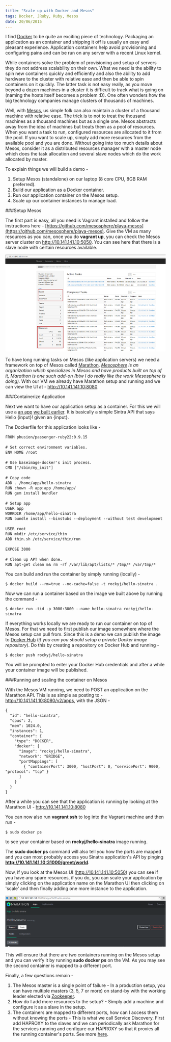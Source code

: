 ```yaml
---
title: "Scale up with Docker and Mesos"
tags: Docker, JRuby, Ruby, Mesos
date: 20/06/2015
---
```


I find [Docker](http://docker.io) to be quite an exciting piece of technology. Packaging an application as an container and shipping it off is usually an easy and pleasant experience. Application containers help avoid provisioning and configuring pains and can be run on any server with a recent Linux kernel.

While containers solve the problem of provisioning and setup of servers they do not address scalability on their own. What we need is the ability to spin new containers quickly and efficiently and also the ability to add hardware to the cluster with relative ease and then be able to spin containers on it quickly. The latter task is not easy really, as you move beyond a dozen machines in a cluster it is difficult to track what is going on (naming the hosts itself becomes a problem :D). One often wonders how the big technology companies manage clusters of thousands of machines.

Well, with [Mesos](http://mesos.apache.org/), us simple folk can also maintain a cluster of a thousand machine with relative ease. The trick is to not to treat the thousand machines as a thousand machines but as a single one. Mesos abstracts away from the idea of machines but treats them as a pool of resources. When you want a task to run, configured resources are allocated to it from the pool. If you want to scale up, simply add more resources from the available pool and you are done. Without going into too much details about Mesos, consider it as a distributed resources manager with a master node which does the task allocation and several slave nodes which do the work allocated by master.

To explain things we will build a demo -

1. Setup Mesos (standalone) on our laptop (8 core CPU, 8GB RAM preferred).
2. Build our application as a Docker container.
3. Run our application container on the Mesos setup.
4. Scale up our container instances to manage load.

###Setup Mesos

The first part is easy, all you need is Vagrant installed and follow the instructions here - [https://github.com/mesosphere/playa-mesos](https://github.com/mesosphere/playa-mesos). Give the VM as many resources as you can, once you do __vagrant up__, you can check the Mesos server cluster on http://10.141.141.10:5050. You can see here that there is a slave node with certain resources available.

![Mesos](images/mesos_1.png)

To have long running tasks on Mesos (like application servers) we need a framework on top of Mesos called [Marathon](https://github.com/mesosphere/marathon). _[Mesosphere](https://mesosphere.com/) is an organization which specializes in Mesos and have products built on top of it, Marathon is one such add-on (btw I do really like the work Mesosphere is doing)._ With our VM we already have Marathon setup and running and we can view the UI at - http://10.141.141.10:8080


###Containerize Application

Next we want to have our application setup as a container. For this we will use a [an app](https://github.com/rocky-jaiswal/hello-sinatra) [we built earlier](http://rockyj.in/2015/06/17/docker_introduction.html). It is basically a simple Sintra API that says Hello {input}! given an {input}.

The Dockerfile for this application looks like -

    FROM phusion/passenger-ruby22:0.9.15

    # Set correct environment variables.
    ENV HOME /root

    # Use baseimage-docker's init process.
    CMD ["/sbin/my_init"]

    # Copy code
    ADD . /home/app/hello-sinatra
    RUN chown -R app:app /home/app/
    RUN gem install bundler

    # Setup app
    USER app
    WORKDIR /home/app/hello-sinatra
    RUN bundle install --binstubs --deployment --without test development

    USER root
    RUN mkdir /etc/service/thin
    ADD thin.sh /etc/service/thin/run

    EXPOSE 3000

    # Clean up APT when done.
    RUN apt-get clean && rm -rf /var/lib/apt/lists/* /tmp/* /var/tmp/*

You can build and run the container by simply running (locally) -

    $ docker build --rm=true --no-cache=false -t rockyj/hello-sinatra .

Now we can run a container based on the image we built above by running the command -

    $ docker run -tid -p 3000:3000 --name hello-sinatra rockyj/hello-sinatra

If everything works locally we are ready to run our container on top of Mesos. For that we need to first publish our image somewhere where the Mesos setup can pull from. Since this is a demo we can publish the image to [Docker Hub](https://registry.hub.docker.com/) (_if you can you should setup a private Docker image repository_). Do this by creating a repository on Docker Hub and running -

    $ docker push rockyj/hello-sinatra

You will be prompted to enter your Docker Hub credentials and after a while your container image will be published.

###Running and scaling the container on Mesos

With the Mesos VM running, we need to POST an application on the Marathon API. This is as simple as posting to - http://10.141.141.10:8080/v2/apps, with the JSON -

    {
      "id": "hello-sinatra",
      "cpus": 2,
      "mem": 1024.0,
      "instances": 1,
      "container": {
        "type": "DOCKER",
        "docker": {
          "image": "rockyj/hello-sinatra",
          "network": "BRIDGE",
          "portMappings": [
            { "containerPort": 3000, "hostPort": 0, "servicePort": 9000, "protocol": "tcp" }
          ]
        }
      }
    }

After a while you can see that the application is running by looking at the Marathon UI - http://10.141.141.10:8080

You can now also run __vagrant ssh__ to log into the Vagrant machine and then run -

    $ sudo docker ps

to see your container based on __rockyj/hello-sinatra__ image running.

The __sudo docker ps__ command will also tell you how the ports are mapped and you can most probably access you Sinatra application's API by pinging __http://10.141.141.10:31000/greet/world__.

Now, If you look at the Mesos UI (http://10.141.141.10:5050) you can see if you have any spare resources, if you do, you can scale your application by simply clicking on the application name on the Marathon UI then clicking on 'scale' and then finally adding one more instance to the application.

![Mesos](images/mesos_2.png)

This will ensure that there are two containers running on the Mesos setup and you can verify it by running __sudo docker ps__ on the VM. As you may see the second container is mapped to a different port.

Finally, a few questions remain -

1. The Mesos master is a single point of failure - In a production setup, you can have multiple masters (3, 5, 7 or more) on stand-by with the working leader elected via [Zookeeper](https://zookeeper.apache.org/).
2. How do I add more resources to the setup? - Simply add a machine and configure it as a slave in the setup.
3. The containers are mapped to different ports, how can I access them without knowing the ports - This is what we call Service Discovery. First add HAPROXY to the slaves and we can periodically ask Marathon for the services running and configure our HAPROXY so that it proxies all the running container's ports. See more [here](https://open.mesosphere.com/getting-started/service-discovery/).
